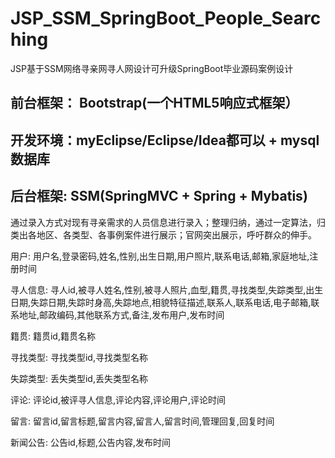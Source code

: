 # JSP_SSM_SpringBoot_People_Searching
JSP基于SSM网络寻亲网寻人网设计可升级SpringBoot毕业源码案例设计
## 前台框架： Bootstrap(一个HTML5响应式框架）
## 开发环境：myEclipse/Eclipse/Idea都可以 + mysql数据库
## 后台框架: SSM(SpringMVC + Spring + Mybatis)

通过录入方式对现有寻亲需求的人员信息进行录入；整理归纳，通过一定算法，归类出各地区、各类型、各事例案件进行展示；官网突出展示，呼吁群众的伸手。

用户: 用户名,登录密码,姓名,性别,出生日期,用户照片,联系电话,邮箱,家庭地址,注册时间

寻人信息: 寻人id,被寻人姓名,性别,被寻人照片,血型,籍贯,寻找类型,失踪类型,出生日期,失踪日期,失踪时身高,失踪地点,相貌特征描述,联系人,联系电话,电子邮箱,联系地址,邮政编码,其他联系方式,备注,发布用户,发布时间

籍贯: 籍贯id,籍贯名称

寻找类型: 寻找类型id,寻找类型名称

失踪类型: 丢失类型id,丢失类型名称

评论: 评论id,被评寻人信息,评论内容,评论用户,评论时间

留言: 留言id,留言标题,留言内容,留言人,留言时间,管理回复,回复时间

新闻公告: 公告id,标题,公告内容,发布时间
